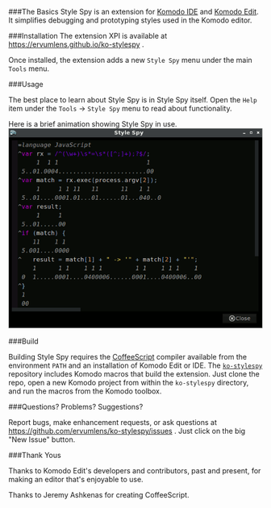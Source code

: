 
###The Basics
Style Spy is an extension for [Komodo IDE](http://komodoide.com/) and [Komodo Edit](http://komodoide.com/komodo-edit/).
It simplifies debugging and prototyping styles used in the Komodo editor.

###Installation
The extension XPI is available at https://ervumlens.github.io/ko-stylespy .

Once installed, the extension adds a new `Style Spy` menu under the main `Tools` menu.

###Usage

The best place to learn about Style Spy is in Style Spy itself.
Open the `Help` item under the `Tools` &rarr; `Style Spy` menu to read about functionality.

Here is a brief animation showing Style Spy in use.
![Animation of Style Spy in use.](screenshot-1.gif)

###Build

Building Style Spy requires the [CoffeeScript](http://www.coffeescript.com) compiler available from the environment `PATH` and an installation of Komodo Edit or IDE.
The [`ko-stylespy`](https://github.com/ervumlens/ko-stylespy) repository includes Komodo macros that build the extension.
Just clone the repo, open a new Komodo project from within the `ko-stylespy` directory, and run the macros from the Komodo toolbox.

###Questions? Problems? Suggestions?

Report bugs, make enhancement requests, or ask questions at https://github.com/ervumlens/ko-stylespy/issues . Just click on the big "New Issue" button.

###Thank Yous

Thanks to Komodo Edit's developers and contributors, past and present, for making an editor that's enjoyable to use.

Thanks to Jeremy Ashkenas for creating CoffeeScript.
